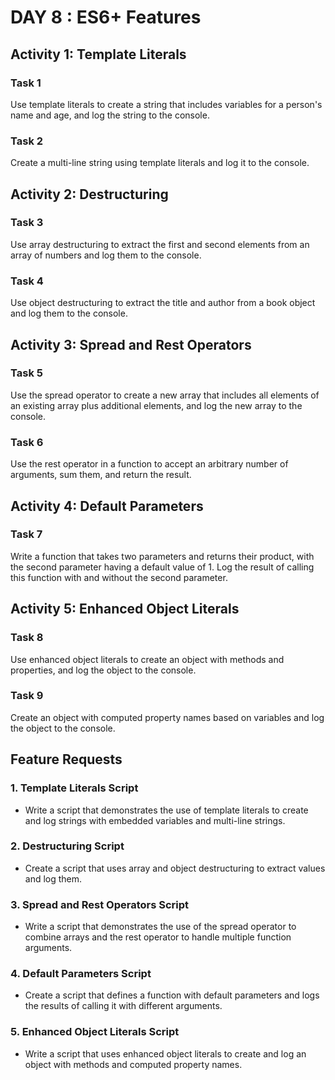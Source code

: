 # DAY 8 : ES6+ Features

## Activity 1: Template Literals

### Task 1
Use template literals to create a string that includes variables for a person's name and age, and log the string to the console.

### Task 2
Create a multi-line string using template literals and log it to the console.

## Activity 2: Destructuring

### Task 3
Use array destructuring to extract the first and second elements from an array of numbers and log them to the console.

### Task 4
Use object destructuring to extract the title and author from a book object and log them to the console.

## Activity 3: Spread and Rest Operators

### Task 5
Use the spread operator to create a new array that includes all elements of an existing array plus additional elements, and log the new array to the console.

### Task 6
Use the rest operator in a function to accept an arbitrary number of arguments, sum them, and return the result.

## Activity 4: Default Parameters

### Task 7
Write a function that takes two parameters and returns their product, with the second parameter having a default value of 1. Log the result of calling this function with and without the second parameter.

## Activity 5: Enhanced Object Literals

### Task 8
Use enhanced object literals to create an object with methods and properties, and log the object to the console.

### Task 9
Create an object with computed property names based on variables and log the object to the console.

## Feature Requests

### 1. Template Literals Script
- Write a script that demonstrates the use of template literals to create and log strings with embedded variables and multi-line strings.

### 2. Destructuring Script
- Create a script that uses array and object destructuring to extract values and log them.

### 3. Spread and Rest Operators Script
- Write a script that demonstrates the use of the spread operator to combine arrays and the rest operator to handle multiple function arguments.

### 4. Default Parameters Script
- Create a script that defines a function with default parameters and logs the results of calling it with different arguments.

### 5. Enhanced Object Literals Script
- Write a script that uses enhanced object literals to create and log an object with methods and computed property names.